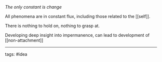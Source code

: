 _The only constant is change_

All phenomena are in constant flux, including those related to the [[self]].

There is nothing to hold on, nothing to grasp at.

Developing deep insight into impermanence, can lead to development of [[non-attachment]] 

______________
tags: #idea 